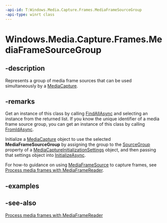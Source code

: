 ```yaml
---
-api-id: T:Windows.Media.Capture.Frames.MediaFrameSourceGroup
-api-type: winrt class
---
```


<!-- Class syntax.
public class MediaFrameSourceGroup : Windows.Media.Capture.Frames.IMediaFrameSourceGroup
-->

# Windows.Media.Capture.Frames.MediaFrameSourceGroup

## -description
Represents a group of media frame sources that can be used simultaneously by a [MediaCapture](../windows.media.capture/mediacapture.md).

## -remarks
Get an instance of this class by calling [FindAllAsync](mediaframesourcegroup_findallasync_326280522.md) and selecting an instance from the returned list. If you know the unique identifier of a media frame source group, you can get an instance of this class by calling [FromIdAsync](mediaframesourcegroup_fromidasync_1322863552.md).

Initialize a [MediaCapture](../windows.media.capture/mediacapture.md) object to use the selected **MediaFrameSourceGroup** by assigning the group to the [SourceGroup](../windows.media.capture/mediacaptureinitializationsettings_sourcegroup.md) property of a [MediaCaptureInitializationSettings](../windows.media.capture/mediacaptureinitializationsettings.md) object, and then passing that settings object into [InitializeAsync](../windows.media.capture/mediacapture_initializeasync_315323248.md).

For how-to guidance on using [MediaFrameSource](mediaframesource.md) to capture frames, see [Process media frames with MediaFrameReader](https://msdn.microsoft.com/windows/uwp/audio-video-camera/process-media-frames-with-mediaframereader).

## -examples

## -see-also
[Process media frames with MediaFrameReader](https://msdn.microsoft.com/windows/uwp/audio-video-camera/process-media-frames-with-mediaframereader)